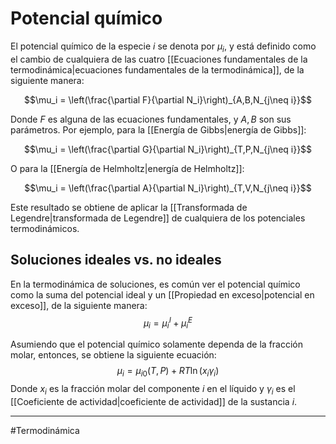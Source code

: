 # Potencial químico
El potencial químico de la especie $i$ se denota por $\mu_i$, y está definido como el cambio de cualquiera de las cuatro [[Ecuaciones fundamentales de la termodinámica|ecuaciones fundamentales de la termodinámica]], de la siguiente manera: 

$$\mu_i = \left(\frac{\partial F}{\partial N_i}\right)_{A,B,N_{j\neq i}}$$

Donde $F$ es alguna de las ecuaciones fundamentales, y $A,B$ son sus parámetros. Por ejemplo, para la [[Energía de Gibbs|energía de Gibbs]]: 

$$\mu_i = \left(\frac{\partial G}{\partial N_i}\right)_{T,P,N_{j\neq i}}$$

O para la [[Energía de Helmholtz|energía de Helmholtz]]:

$$\mu_i = \left(\frac{\partial A}{\partial N_i}\right)_{T,V,N_{j\neq i}}$$

Este resultado se obtiene de aplicar la [[Transformada de Legendre|transformada de Legendre]] de cualquiera de los potenciales termodinámicos.

## Soluciones ideales vs. no ideales

En la termodinámica de soluciones, es común ver el potencial químico como la suma del potencial ideal y un [[Propiedad en exceso|potencial en exceso]], de la siguiente manera:
$$\mu_i = \mu_i^I+\mu_i^E$$

Asumiendo que el potencial químico solamente dependa de la fracción molar, entonces, se obtiene la siguiente ecuación:
$$\mu_i = \mu_{i0}(T,P)+RT\ln(x_i\gamma_i)$$
Donde $x_i$ es la fracción molar del componente $i$ en el líquido y $\gamma_i$ es el [[Coeficiente de actividad|coeficiente de actividad]] de la sustancia $i$.

--------
#Termodinámica 